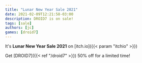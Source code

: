 ```yaml
---
title: "Lunar New Year Sale 2021"
date: 2021-02-09T12:21:58-03:00
description: DROID7 is on sale!
tags: [sale]
authors: [jc]
games: [droid7]
---
```


It's **Lunar New Year Sale 2021** on [itch.io]({{< param "itchio" >}})

Get [DROID7]({{< ref "/droid7" >}}) 50% off for a limited time!
